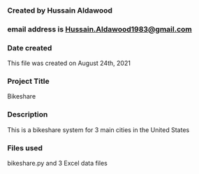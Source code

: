 ### Created by Hussain Aldawood
### email address is Hussain.Aldawood1983@gmail.com
### Date created
This file was created on August 24th, 2021

### Project Title
Bikeshare

### Description
This is a bikeshare system for 3 main cities in the United States

### Files used
bikeshare.py and 3 Excel data files


